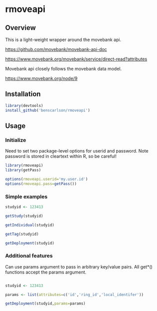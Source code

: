 # rmoveapi

## Overview

This is a light-weight wrapper around the movebank api.

https://github.com/movebank/movebank-api-doc

https://www.movebank.org/movebank/service/direct-read?attributes

Movebank api closely follows the movebank data model.

https://www.movebank.org/node/9

## Installation

```r
library(devtools)
install_github('benscarlson/rmoveapi')
```

## Usage

### Initialize

Need to set two package-level options for userid and password.
Note password is stored in cleartext within R, so be careful!

```r
library(rmoveapi)
library(getPass)

options(rmoveapi.userid='my.user.id')
options(rmoveapi.pass=getPass())
```

### Simple examples

```r
studyid <- 123413

getStudy(studyid)

getIndividual(studyid)

getTag(studyid)

getDeployment(studyid)

```

### Additional features

Can use params argument to pass in arbitrary key/value pairs. All get*() functions accept the params argument.

```r

studyid <- 123413

params <- list(attributes=c('id','ring_id','local_identifer'))

getDeployment(studyid,params=params)

```


